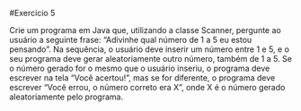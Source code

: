#Exercício 5

Crie um programa em Java que, utilizando a classe Scanner, pergunte ao usuário a seguinte frase: “Adivinhe qual número de 1 a 5 eu estou pensando”. Na sequência, o usuário deve inserir um número entre 1 e 5, e o seu programa deve gerar aleatoriamente outro número, também de 1 a 5. Se o número gerado for o mesmo que o usuário inseriu, o programa deve escrever na tela “Você acertou!”, mas se for diferente, o programa deve escrever “Você errou, o número correto era X”, onde X é o número gerado aleatoriamente pelo programa.